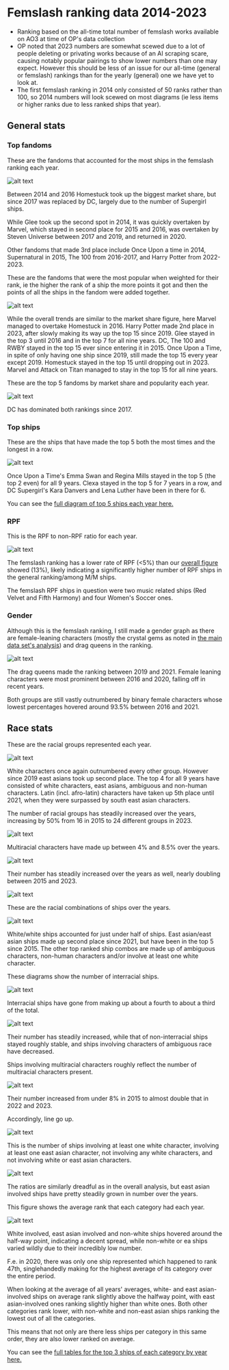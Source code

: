 # Femslash ranking data 2014-2023 

- Ranking based on the all-time total number of femslash works available on AO3 at time of OP's data collection
- OP noted that 2023 numbers are somewhat scewed due to a lot of people deleting or privating works because of an AI scraping scare, causing notably popular pairings to show lower numbers than one may expect. However this should be less of an issue for our all-time (general or femslash) rankings than for the yearly (general) one we have yet to look at.
- The first femslash ranking in 2014 only consisted of 50 ranks rather than 100, so 2014 numbers will look scewed on most diagrams (ie less items or higher ranks due to less ranked ships that year).

## General stats

### Top fandoms

These are the fandoms that accounted for the most ships in the femslash ranking each year.

![alt text](ao3_femslash_rankings_charts/fandom_market_share_2014_2023.png)

Between 2014 and 2016 Homestuck took up the biggest market share, but since 2017 was replaced by DC, largely due to the number of Supergirl ships.

While Glee took up the second spot in 2014, it was quickly overtaken by Marvel, which stayed in second place for 2015 and 2016, was overtaken by Steven Universe between 2017 and 2019, and returned in 2020. 

Other fandoms that made 3rd place include Once Upon a time in 2014, Supernatural in 2015, The 100 from 2016-2017, and Harry Potter from 2022-2023.

These are the fandoms that were the most popular when weighted for their rank, ie the higher the rank of a ship the more points it got and then the points of all the ships in the fandom were added together.

![alt text](ao3_femslash_rankings_charts/fandom_popularity_2014_2023.png)

While the overall trends are similar to the market share figure, here Marvel managed to overtake Homestuck in 2016.
Harry Potter made 2nd place in 2023, after slowly making its way up the top 15 since 2019. 
Glee stayed in the top 3 until 2016 and in the top 7 for all nine years. 
DC, The 100 and RWBY stayed in the top 15 ever since entering it in 2015. 
Once Upon a Time, in spite of only having one ship since 2019, still made the top 15 every year except 2019. 
Homestuck stayed in the top 15 until dropping out in 2023.
Marvel and Attack on Titan managed to stay in the top 15 for all nine years. 

These are the top 5 fandoms by market share and popularity each year.

![alt text](ao3_femslash_rankings_charts/top_femslash_fandoms_2014_2023.png)

DC has dominated both rankings since 2017.

### Top ships

These are the ships that have made the top 5 both the most times and the longest in a row.

![alt text](ao3_femslash_rankings_charts/longest_running_femslash_ships_2014_2023.png)

Once Upon a Time's Emma Swan and Regina Mills stayed in the top 5 (the top 2 even) for all 9 years. Clexa stayed in the top 5 for 7 years in a row, and DC Supergirl's Kara Danvers and Lena Luther have been in there for 6.

You can see the [full diagram of top 5 ships each year here.](ao3_femslash_rankings_charts/top_femslash_ships_2014_2023.png)

### RPF

This is the RPF to non-RPF ratio for each year.

![alt text](ao3_femslash_rankings_charts/femslash_rpf_2014_2023.png)

The femslash ranking has a lower rate of RPF (<5%) than our [overall figure](../ao3_all_data_2013_2023/ao3_all_data_charts/all_ao3_ranked_ships_rpf_vs_fic_2013_2023.png) showed (13%), likely indicating a significantly higher number of RPF ships in the general ranking/among M/M ships. 

The femslash RPF ships in question were two music related ships (Red Velvet and Fifth Harmony) and four Women's Soccer ones. 

### Gender

Although this is the femslash ranking, I still made a gender graph as there are female-leaning characters (mostly the crystal gems as noted in [the main data set's analysis](../ao3_all_data_2013_2023/analysis_2013_2023_overall_data.md)) and drag queens in the ranking.

![alt text](ao3_femslash_rankings_charts/femslash_genders_2014_2023.png)

The drag queens made the ranking between 2019 and 2021. Female leaning characters were most prominent between 2016 and 2020, falling off in recent years.

Both groups are still vastly outnumbered by binary female characters whose lowest percentages hovered around 93.5% between 2016 and 2021.

## Race stats

These are the racial groups represented each year.

![alt text](ao3_femslash_rankings_charts/sapphic_race_stats/femslash_racial_groups_percent_2014_2023.png)

White characters once again outnumbered every other group. However since 2019 east asians took up second place. The top 4 for all 9 years have consisted of white characters, east asians, ambiguous and non-human characters. Latin (incl. afro-latin) characters have taken up 5th place until 2021, when they were surpassed by south east asian characters.

The number of racial groups has steadily increased over the years, increasing by 50% from 16 in 2015 to 24 different groups in 2023.

![alt text](ao3_femslash_rankings_charts/sapphic_race_stats/femslash_racial_groups_2014_2023.png)

Multiracial characters have made up between 4% and 8.5% over the years.

![alt text](ao3_femslash_rankings_charts/sapphic_race_stats/femslash_multiracial_chars_pies_2014_2023.png)

Their number has steadily increased over the years as well, nearly doubling between 2015 and 2023.

![alt text](ao3_femslash_rankings_charts/sapphic_race_stats/femslash_multiracial_chars_line_2014_2023.png)

These are the racial combinations of ships over the years.

![alt text](ao3_femslash_rankings_charts/sapphic_race_stats/femslash_racial_groups_combo_percent_2014_2023.png)

White/white ships accounted for just under half of ships. East asian/east asian ships made up second place since 2021, but have been in the top 5 since 2015. The other top ranked ship combos are made up of ambiguous characters, non-human characters and/or involve at least one white character.

These diagrams show the number of interracial ships.

![alt text](ao3_femslash_rankings_charts/sapphic_race_stats/femslash_interracial_pies_2014_2023.png)

Interracial ships have gone from making up about a fourth to about a third of the total.

![alt text](ao3_femslash_rankings_charts/sapphic_race_stats/femslash_interracial_lines_2014_2023.png)

Their number has steadily increased, while that of non-interracial ships stayed roughly stable, and ships involving characters of ambiguous race have decreased.

Ships involving multiracial characters roughly reflect the number of multiracial characters present.

![alt text](ao3_femslash_rankings_charts/sapphic_race_stats/femslash_multi_involved_ships_2014_2023.png)

Their number increased from under 8% in 2015 to almost double that in 2022 and 2023.

Accordingly, line go up.

![alt text](ao3_femslash_rankings_charts/sapphic_race_stats/femslash_multi_involved_ships_line_2014_2023.png)

This is the number of ships involving at least one white character, involving at least one east asian character, not involving any white characters, and not involving white or east asian characters.

![alt text](ao3_femslash_rankings_charts/sapphic_race_stats/femslash_non_white_counts_2014_2023.png)

The ratios are similarly dreadful as in the overall analysis, but east asian involved ships have pretty steadily grown in number over the years.

This figure shows the average rank that each category had each year.

![alt text](ao3_femslash_rankings_charts/sapphic_race_stats/femslash_avg_non_white_2014_2023.png)

White involved, east asian involved and non-white ships hovered around the half-way point, indicating a decent spread, while non-white or ea ships varied wildly due to their incredibly low number. 

F.e. in 2020, there was only one ship represented which happened to rank 47th, singlehandedly making for the highest average of its category over the entire period.

When looking at the average of all years' averages, white- and east asian-involved ships on average rank slightly above the halfway point, with east asian-involved ones ranking slightly higher than white ones.
Both other categories rank lower, with non-white and non-east asian ships ranking the lowest out of all the categories.

This means that not only are there less ships per category in this same order, they are also lower ranked on average.

You can see the [full tables for the top 3 ships of each category by year here.](ao3_femslash_rankings_charts/sapphic_race_stats/femslash_top_non_white_2014_2023.png)